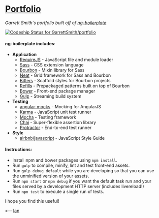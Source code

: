 # [Portfolio](http://GarrettSmith.github.io/portfolio/)
*Garrett Smith's portfolio built off of [ng-boilerplate](http://ianwalter.github.io/ng-boilerplate/)*

[ ![Codeship Status for GarrettSmith/portfolio](https://codeship.io/projects/da191600-3bc5-0132-fd1a-76541508761b/status)](https://codeship.io/projects/42769)

#### ng-boilerplate includes:
* **Application**
    * [RequireJS](http://requirejs.org/) - JavaScript file and module loader
    * [Sass](http://sass-lang.com/) - CSS extension language
    * [Bourbon](http://bourbon.io/) - Mixin library for Sass
    * [Neat](http://neat.bourbon.io/) - Grid framework for Sass and Bourbon
    * [Bitters](http://bitters.bourbon.io/) - Scaffold styles for Bourbon projects
    * [Refills](http://refills.bourbon.io/) - Prepackaged patterns built on top of Bourbon
    * [Bower](http://bower.io/) - Front-end package manager
    * [Gulp](http://gulpjs.com/) - Streaming build system
* **Testing**
    * [angular-mocks](https://github.com/angular/bower-angular-mocks/) - Mocking for AngularJS
    * [Karma](http://karma-runner.github.io/) - JavaScript unit test runner
    * [Mocha](http://mochajs.org/) - Testing framework
    * [Chai](http://chaijs.com/) - Super-flexible assertion library
    * [Protractor](https://github.com/angular/protractor/) - End-to-end test runner
* **Style**
    * [airbnb/javascript](https://github.com/airbnb/javascript/) - JavaScript Style Guide


#### Instructions:
* Install npm and bower packages using ```npm install```.
* Run ```gulp``` to compile, minify, lint and test front-end assets.
* Run ```gulp debug default``` while you are developing so that you can use the unminified version of your assets.
* Run ```npm start``` or ```npm debug``` if you want the default task run and your files served by a 
  development HTTP server (includes livereload!)
* Run ```npm test``` to execute a single run of tests.


I hope you find this useful!

«–– [Ian](http://ianvonwalter.com)
